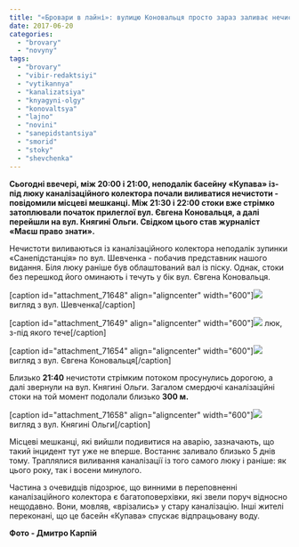 ```yaml
---
title: "«Бровари в лайні»: вулицю Коновальця просто зараз заливає нечистотами - ФОТО"
date: 2017-06-20
categories: 
  - "brovary"
  - "novyny"
tags: 
  - "brovary"
  - "vibir-redaktsiyi"
  - "vytikannya"
  - "kanalizatsiya"
  - "knyagyni-olgy"
  - "konovaltsya"
  - "lajno"
  - "novini"
  - "sanepidstantsiya"
  - "smorid"
  - "stoky"
  - "shevchenka"
---
```


**Сьогодні ввечері, між 20:00 і 21:00, неподалік басейну «Купава» із-під люку каналізаційного колектора почали виливатися нечистоти - повідомили місцеві мешканці. Між 21:30 і 22:00 стоки вже стрімко затоплювали початок прилеглої вул. Євгена Коновальця, а далі перейшли на вул. Княгині Ольги. Свідком цього став журналіст «Маєш право знати».**

Нечистоти виливаються із каналізаційного колектора неподалік зупинки «Санепідстанція» по вул. Шевченка - побачив представник нашого видання. Біля люку раніше був облаштований вал із піску. Однак, стоки без перешкод його оминають і течуть у бік вул. Євгена Коновальця.

\[caption id="attachment\_71648" align="aligncenter" width="600"\][![](https://mpz.brovary.org/wp-content/uploads/2017/06/Kanalizatsiya-avariya-Konovaltsya-lajno-stoky-2017.06.20_00001.jpg)](https://mpz.brovary.org/wp-content/uploads/2017/06/Kanalizatsiya-avariya-Konovaltsya-lajno-stoky-2017.06.20_00001.jpg) вигляд з вул. Шевченка\[/caption\]

\[caption id="attachment\_71649" align="aligncenter" width="600"\][![](https://mpz.brovary.org/wp-content/uploads/2017/06/Kanalizatsiya-avariya-Konovaltsya-lajno-stoky-2017.06.20_00002.jpg)](https://mpz.brovary.org/wp-content/uploads/2017/06/Kanalizatsiya-avariya-Konovaltsya-lajno-stoky-2017.06.20_00002.jpg) люк, з-під якого тече\[/caption\]

\[caption id="attachment\_71654" align="aligncenter" width="600"\][![](https://mpz.brovary.org/wp-content/uploads/2017/06/Kanalizatsiya-avariya-Konovaltsya-lajno-stoky-2017.06.20_00007.jpg)](https://mpz.brovary.org/wp-content/uploads/2017/06/Kanalizatsiya-avariya-Konovaltsya-lajno-stoky-2017.06.20_00007.jpg) вигляд з вул. Євгена Коновальця\[/caption\]

Близько **21:40** нечистоти стрімким потоком просунулись дорогою, а далі звернули на вул. Княгині Ольги. Загалом смердючі каналізаційні стоки на той момент подолали близько **300 м.**

\[caption id="attachment\_71658" align="aligncenter" width="600"\][![](https://mpz.brovary.org/wp-content/uploads/2017/06/Kanalizatsiya-avariya-Konovaltsya-lajno-stoky-2017.06.20_00011.jpg)](https://mpz.brovary.org/wp-content/uploads/2017/06/Kanalizatsiya-avariya-Konovaltsya-lajno-stoky-2017.06.20_00011.jpg) вигляд з вул. Княгині Ольги\[/caption\]

Місцеві мешканці, які вийшли подивитися на аварію, зазначають, що такий інцидент тут уже не вперше. Востаннє заливало близько 5 днів тому. Траплялися виливання каналізації із того самого люку і раніше: як цього року, так і восени минулого.

Частина з очевидців підозрює, що винними в переповненні каналізаційного колектора є багатоповерхівки, які звели поруч відносно нещодавно. Вони, мовляв, «врізались» у стару каналізацію. Інші жителі переконані, що це басейн «Купава» спускає відпрацьовану воду.

**Фото - Дмитро Карпій**
